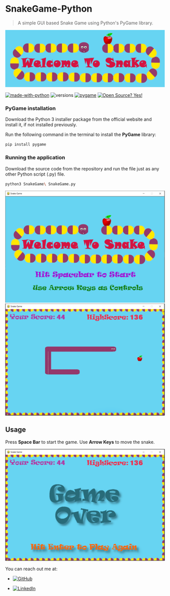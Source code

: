 # SnakeGame-Python
> A simple GUI based Snake Game using Python's PyGame library.

![Screenshot](images/logo.png)
<!-- ![PyGame](https://camo.githubusercontent.com/1971c0a4f776fb5351c765c37e59630c83cabd52/68747470733a2f2f7777772e707967616d652e6f72672f696d616765732f6c6f676f2e706e67) -->

[![made-with-python](https://img.shields.io/badge/Made%20with-Python-1f425f.svg)](https://www.python.org/)
![versions](https://img.shields.io/pypi/pyversions/pybadges.svg)
[![pygame](https://img.shields.io/badge/Pygame-v2.1.2-green)](https://www.pygame.org/)
[![Open Source? Yes!](https://badgen.net/badge/Open%20Source%20%3F/Yes%21/blue?icon=github)](https://github.com/Naereen/badges/)

### PyGame installation
Download the Python 3 installer package from the official website and install it, if not installed previously.

Run the following command in the terminal to install the **PyGame** library:
```bash
pip install pygame
```

### Running the application
Download the source code from the repository and run the file just as any other Python script (.py) file.
```bash
python3 SnakeGame\ SnakeGame.py
```

![Screenshot](images/screenshot1.png)
![Screenshot](images/screenshot2.png)
## Usage
Press **Space Bar** to start the game.
Use **Arrow Keys** to move the snake.


![Screenshot](images/screenshot3.png)

You can reach out me at:
* [![GitHub](https://badgen.net/badge/icon/github?icon=github&label)](https://github.com/sanjyotpanure)
<!-- * [https://github.com/sanjyotpanure](https://github.com/sanjyotpanure) -->
* [![LinkedIn](https://badgen.net/badge/icon/LinkedIn?icon=linkedin&label)](https://www.linkedin.com/in/sanjyot-panure/)
<!-- * [https://www.linkedin.com/in/sanjyot-panure/](https://www.linkedin.com/in/sanjyot-panure/) -->
